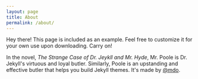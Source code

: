 ```yaml
---
layout: page
title: About
permalink: /about/
---
```


<p class="message info">
  Hey there! This page is included as an example. Feel free to customize it for your own use upon downloading. Carry on!
</p>

In the novel, *The Strange Case of Dr. Jeykll and Mr. Hyde*, Mr. Poole is Dr. Jekyll's virtuous and loyal butler.
Similarly, Poole is an upstanding and effective butler that helps you build Jekyll themes. It's made
by [@mdo](https://twitter.com/mdo).
